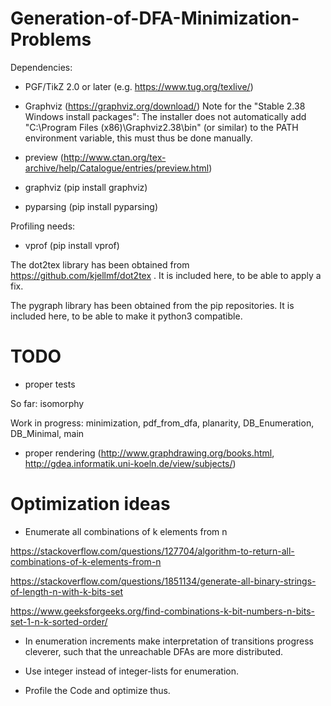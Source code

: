# Generation-of-DFA-Minimization-Problems

Dependencies:

* PGF/TikZ 2.0 or later (e.g. https://www.tug.org/texlive/)
* Graphviz (https://graphviz.org/download/)
Note for the "Stable 2.38 Windows install packages": The installer does not automatically add "C:\Program Files (x86)\Graphviz2.38\bin" (or similar) to the PATH environment variable, this must thus be done manually.
* preview (http://www.ctan.org/tex-archive/help/Catalogue/entries/preview.html)

* graphviz (pip install graphviz)
* pyparsing (pip install pyparsing)

Profiling needs:

* vprof (pip install vprof)

The dot2tex library has been obtained from https://github.com/kjellmf/dot2tex .
It is included here, to be able to apply a fix.

The pygraph library has been obtained from the pip repositories.
It is included here, to be able to make it python3 compatible.


# TODO

* proper tests

So far: isomorphy

Work in progress: minimization, pdf_from_dfa, planarity, DB_Enumeration, DB_Minimal, main

* proper rendering (http://www.graphdrawing.org/books.html, http://gdea.informatik.uni-koeln.de/view/subjects/)


# Optimization ideas

* Enumerate all combinations of k elements from n

https://stackoverflow.com/questions/127704/algorithm-to-return-all-combinations-of-k-elements-from-n

https://stackoverflow.com/questions/1851134/generate-all-binary-strings-of-length-n-with-k-bits-set

https://www.geeksforgeeks.org/find-combinations-k-bit-numbers-n-bits-set-1-n-k-sorted-order/

* In enumeration increments make interpretation of transitions progress cleverer, such that the unreachable DFAs are more distributed.

* Use integer instead of integer-lists for enumeration.

* Profile the Code and optimize thus.

